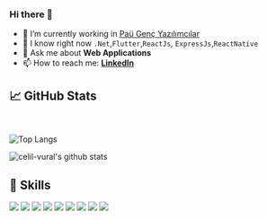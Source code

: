 
### Hi there 👋

- 🔭 I’m currently working in [Paü Genç Yazılımcılar](https://github.com/GencYazilimcilar)
- 🌱 I know right now `.Net`,`Flutter`,`ReactJs`, `ExpressJs`,`ReactNative`
- 💬 Ask me about **Web Applications**
- 📫 How to reach me: **[LinkedIn](https://www.linkedin.com/in/celil-v-92945325b)**
## &#x1f4c8; GitHub Stats
<br/>

![Top Langs](https://github-readme-stats.vercel.app/api/top-langs/?username=celil-vural&layout=compact&hide=swift)

![celil-vural's github stats](https://github-readme-stats.vercel.app/api?username=celil-vural&show_icons=true&theme=tokyonight)

## 💼 Skills
![](https://img.shields.io/badge/-.NET%206.0-blueviolet?style=for-the-badge&logo=c-sharp&logoColor=white)
![](https://img.shields.io/badge/Flutter-%2302569B?style=for-the-badge&logo=flutter&logoColor=white)
![](https://img.shields.io/badge/Node.js-339933?style=for-the-badge&logo=Node.js&logoColor=white)
![](https://img.shields.io/badge/Express-000000?style=for-the-badge&logo=Express&logoColor=white)
![](https://img.shields.io/badge/React%20JS-61DAFB?style=for-the-badge&logo=react&logoColor=white)
![](https://img.shields.io/badge/React%20Native-61DAFB?style=for-the-badge&logo=react&logoColor=white)
![](https://img.shields.io/badge/Firebase-FFCB2B?style=for-the-badge&logo=firebase&logoColor=white)
![](https://img.shields.io/badge/MongoDB-589636?style=for-the-badge&logo=mongodb&logoColor=white)
![](https://img.shields.io/badge/Postman-EF5B25?style=for-the-badge&logo=postman&logoColor=white)
<!-- (![](https://img.shields.io/badge/Java-007396?style=for-the-badge&logo=Java&logoColor=white))
![](https://img.shields.io/badge/Spring-6DB33F?style=for-the-badge&logo=Spring&logoColor=white)
![](https://img.shields.io/badge/SpringBoot-6DB33F?style=for-the-badge&logo=SpringBoot&logoColor=white)
![](https://img.shields.io/badge/C%23-%237210a0?style=for-the-badge&logo=c-sharp&logoColor=white)

-->
